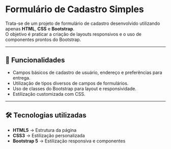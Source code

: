 # Formulário de Cadastro Simples

Trata-se de um projeto de formulário de cadastro desenvolvido utilizando apenas **HTML**, **CSS** e **Bootstrap**.  
O objetivo é praticar a criação de layouts responsivos e o uso de componentes prontos do Bootstrap.

---

## 🚀 Funcionalidades
- Campos básicos de cadastro de usuário, endereço e preferências para entrega.
- Utilização de tipos diversos de campos de formulários.
- Uso de classes do Bootstrap para layout e responsividade.
- Estilização customizada com CSS. 

---

## 🛠️ Tecnologias utilizadas
- **HTML5** → Estrutura da página  
- **CSS3** → Estilização personalizada  
- **Bootstrap 5** → Estilização responsiva e componentes
